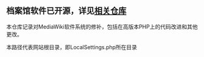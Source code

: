 ## 档案馆软件已开源，详见[相关仓库](https://github.com/TopRealm/MediaWiki)

本仓库记录对MediaWiki软件系统的修补，包括在高版本PHP上的代码改进和其他更改。

本路径代表网站根目录，即LocalSettings.php所在目录
